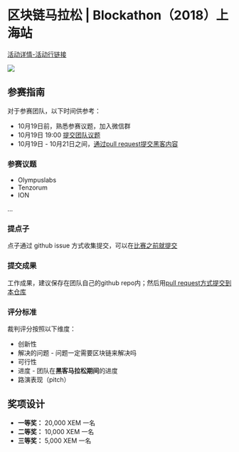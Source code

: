 # 区块链马拉松 | Blockathon（2018）上海站

[活动详情-活动行链接](http://www.huodongxing.com/event/3460039318711)

![](https://github.com/joinBlockathon/blockathon/blob/master/docs/blockathon-shanghai_v2.jpg)

## 参赛指南

对于参赛团队，以下时间供参考：

- 10月19日前，熟悉参赛议题，加入微信群
- 10月19日 19:00 [提交团队议题](https://github.com/joinBlockathon/blockathon/issues/new)
- 10月19日 - 10月21日之间，[通过pull request提交黑客内容](https://github.com/joinBlockathon/blockathon/pulls)

### 参赛议题

- Olympuslabs
- Tenzorum
- ION

...

### 提点子
点子通过 github issue 方式收集提交，可以在[比赛之前就提交]((https://github.com/joinBlockathon/blockathon/issues/new))

### 提交成果
工作成果，建议保存在团队自己的github repo内；然后用[pull request方式提交到本仓库]((https://github.com/joinBlockathon/blockathon/pulls))

### 评分标准
裁判评分按照以下维度：

- 创新性
- 解决的问题 - 问题一定需要区块链来解决吗
- 可行性
- 进度 - 团队在**黑客马拉松期间**的进度
- 路演表现（pitch）

## 奖项设计

- **一等奖：** 20,000 XEM 一名
- **二等奖：** 10,000 XEM 一名
- **三等奖：** 5,000 XEM 一名
